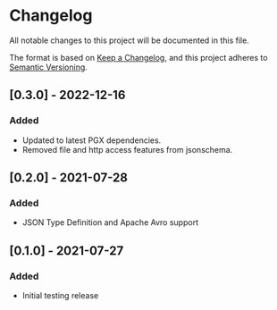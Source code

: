 # Changelog
All notable changes to this project will be documented in this file.

The format is based on [Keep a Changelog](https://keepachangelog.com/en/1.0.0/),
and this project adheres to [Semantic Versioning](https://semver.org/spec/v2.0.0.html).

## [0.3.0] - 2022-12-16
### Added
- Updated to latest PGX dependencies. 
- Removed file and http access features from jsonschema.

## [0.2.0] - 2021-07-28
### Added
- JSON Type Definition and Apache Avro support

## [0.1.0] - 2021-07-27
### Added
- Initial testing release
